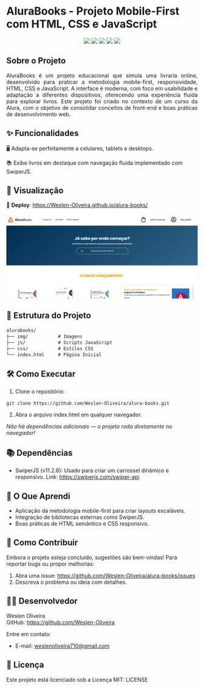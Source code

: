 # AluraBooks - Projeto Mobile-First com HTML, CSS e JavaScript 

<p align="center">
  <img src="https://img.shields.io/static/v1?label=html&message=marcacao&color=blue&style=for-the-badge&logo=HTML5"/>
  <img src="https://img.shields.io/static/v1?label=css3&message=estilizacao&color=blue&style=for-the-badge&logo=CSS3"/>
  <img src="https://img.shields.io/static/v1?label=javascript&message=linguagem&color=blue&style=for-the-badge&logo=JAVASCRIPT"/>
  <img src="https://img.shields.io/static/v1?label=GitHub%20Pages&message=deploy&color=blue&style=for-the-badge&logo=github"/>
  <img src="https://img.shields.io/static/v1?label=Status&message=Concluido&color=green&style=for-the-badge"/>
</p>

## Sobre o Projeto

<p align="justify">
  AluraBooks é um projeto educacional que simula uma livraria online, desenvolvido para praticar a metodologia mobile-first, responsividade, HTML, CSS e JavaScript. A interface é moderna, com foco em usabilidade e adaptação a diferentes dispositivos, oferecendo uma experiência fluida para explorar livros. Este projeto foi criado no contexto de um curso da Alura, com o objetivo de consolidar conceitos de front-end e boas práticas de desenvolvimento web.
</p>

## ✨ Funcionalidades

🖥️ Adapta-se perfeitamente a celulares, tablets e desktops. 

📚 Exibe livros em destaque com navegação fluida implementado com SwiperJS.

## 🚀 Visualização

🔗 **Deploy**: https://Weslen-Oliveira.github.io/alura-books/

![AluraBooks Screenshot](img/captura%20de%20tela.png)

## 📂 Estrutura do Projeto

```
alurabooks/
├── img/           # Imagens
├── js/            # Scripts JavaScript
├── css/           # Estilos CSS
└── index.html     # Página Inicial
```

## 🛠️ Como Executar

1. Clone o repositório:

```
git clone https://github.com/Weslen-Oliveira/alura-books.git
```

2. Abra o arquivo index.html em qualquer navegador.

*Não há dependências adicionais — o projeto roda diretamente no navegador!*

## 📚 Dependências

- SwiperJS (v11.2.6): Usado para criar um carrossel dinâmico e responsivo. Link: https://swiperjs.com/swiper-api

## 🧠 O Que Aprendi

- Aplicação da metodologia mobile-first para criar layouts escaláveis.
- Integração de bibliotecas externas como SwiperJS.
- Boas práticas de HTML semântico e CSS responsivo.

## 🤝 Como Contribuir

Embora o projeto esteja concluído, sugestões são bem-vindas! Para reportar bugs ou propor melhorias:
1. Abra uma issue: https://github.com/Weslen-Oliveira/alura-books/issues
2. Descreva o problema ou ideia com detalhes.

## 👨‍💻 Desenvolvedor

Weslen Oliveira  
GitHub: https://github.com/Weslen-Oliveira

Entre em contato:    
- E-mail: weslenoliveira710@gmail.com

## 📜 Licença

Este projeto está licenciado sob a Licença MIT: LICENSE
